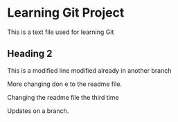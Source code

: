 # Learning Git Project

This is a text file used for learning Git

## Heading 2

This is a modified line modified already in another branch

More changing don e to the readme file. 

Changing the readme file the third time

Updates on a branch. 